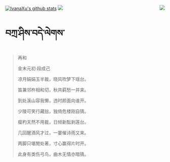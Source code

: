 [![IvanaXu's github stats](https://github-readme-stats.vercel.app/api?username=IvanaXu&show_icons=true&theme=vue-dark)](https://github.com/anuraghazra/github-readme-stats)
<img align="right" src="https://github-readme-stats.vercel.app/api/top-langs/?username=IvanaXu&langs_count=7&theme=graywhite" />
<img src="https://github-readme-stats.vercel.app/api/wakatime?username=IvanaXu&layout=compact&langs_count=6&theme=vue-dark&&custom_title=Programming Times(Jul 29 2021-)" />
# བཀྲ་ཤིས་བདེ་ལེགས་
> 再和
>
> 金末元初·段成己
>
> 凉月娟娟玉半裁，晓风吹梦下瑶台。
> 
> 笛兼邻杵相和切，秋共羁愁一并来。
> 
> 到处溪山容我懒，违时颜面向谁开。
> 
> 少陵可笑行藏拙，独倚危楼刚自猜。
> 
> 瘿杓天然不用裁，日倾新酝剥莲台。
> 
> 几回醒酒风才过，一霎催诗雨又来。
> 
> 两脚只堪閒处著，寸心赢得片时开。
> 
> 此身有类伤弓鸟，曲木无情亦暗猜。
